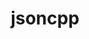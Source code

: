 ---
title: "jsoncpp"
layout: cache
categories: [package, develop-2024-03-17]
meta: {"versions": ["1.9.5"], "compilers": ["gcc@=11.1.0", "gcc@=11.4.0", "gcc@=7.3.1", "gcc@=9.4.0"], "oss": ["amzn2", "ubuntu20.04", "ubuntu22.04"], "platforms": ["linux"], "targets": ["aarch64", "neoverse_n1", "neoverse_v1", "neoverse_v2", "ppc64le", "x86_64_v3"], "stacks": ["aws-isc", "aws-isc-aarch64", "data-vis-sdk", "e4s", "e4s-neoverse-v2", "e4s-neoverse_v1", "e4s-power", "e4s-rocm-external", "root"], "num_specs": 9, "num_specs_by_stack": {"root": 9, "aws-isc-aarch64": 2, "aws-isc": 1, "data-vis-sdk": 2, "e4s-power": 1, "e4s-neoverse_v1": 1, "e4s-neoverse-v2": 1, "e4s-rocm-external": 1, "e4s": 1}}
spec_details: [{"hash": "grv2ociamkr3qp3z62fp2cqobyb5u3mw", "compiler": "gcc@=7.3.1", "versions": ["1.9.5"], "os": "amzn2", "platform": "linux", "target": "aarch64", "variants": ["build_system=cmake", "build_type=Release", "generator=make", "~ipo"], "stacks": ["root", "aws-isc-aarch64"], "size": "-", "tarball": "https://binaries.spack.io/releases/develop-2024-03-17/build_cache/linux-amzn2-aarch64/gcc-7.3.1/jsoncpp-1.9.5/linux-amzn2-aarch64-gcc-7.3.1-jsoncpp-1.9.5-grv2ociamkr3qp3z62fp2cqobyb5u3mw.spack"}, {"hash": "vg25degai7sp6bgtd6j7sdgchrn2xpu5", "compiler": "gcc@=7.3.1", "versions": ["1.9.5"], "os": "amzn2", "platform": "linux", "target": "neoverse_n1", "variants": ["build_system=cmake", "build_type=Release", "generator=make", "~ipo"], "stacks": ["root", "aws-isc-aarch64"], "size": "-", "tarball": "https://binaries.spack.io/releases/develop-2024-03-17/build_cache/linux-amzn2-neoverse_n1/gcc-7.3.1/jsoncpp-1.9.5/linux-amzn2-neoverse_n1-gcc-7.3.1-jsoncpp-1.9.5-vg25degai7sp6bgtd6j7sdgchrn2xpu5.spack"}, {"hash": "x5pcwwgxtkee5hqbfmm6jbawongkmwpz", "compiler": "gcc@=7.3.1", "versions": ["1.9.5"], "os": "amzn2", "platform": "linux", "target": "x86_64_v3", "variants": ["build_system=cmake", "build_type=Release", "generator=make", "~ipo"], "stacks": ["root", "aws-isc"], "size": "-", "tarball": "https://binaries.spack.io/releases/develop-2024-03-17/build_cache/linux-amzn2-x86_64_v3/gcc-7.3.1/jsoncpp-1.9.5/linux-amzn2-x86_64_v3-gcc-7.3.1-jsoncpp-1.9.5-x5pcwwgxtkee5hqbfmm6jbawongkmwpz.spack"}, {"hash": "5nrv4s2wwqdb6viw4eutgmwk6genw4gu", "compiler": "gcc@=11.1.0", "versions": ["1.9.5"], "os": "ubuntu20.04", "platform": "linux", "target": "x86_64_v3", "variants": ["build_system=meson", "buildtype=release", "default_library=shared", "~strip"], "stacks": ["data-vis-sdk", "root"], "size": "-", "tarball": "https://binaries.spack.io/releases/develop-2024-03-17/build_cache/linux-ubuntu20.04-x86_64_v3/gcc-11.1.0/jsoncpp-1.9.5/linux-ubuntu20.04-x86_64_v3-gcc-11.1.0-jsoncpp-1.9.5-5nrv4s2wwqdb6viw4eutgmwk6genw4gu.spack"}, {"hash": "nedj5mr4tygpgxz4rpjnopcik4sc3ora", "compiler": "gcc@=11.1.0", "versions": ["1.9.5"], "os": "ubuntu20.04", "platform": "linux", "target": "x86_64_v3", "variants": ["build_system=meson", "buildtype=release", "default_library=shared", "~strip"], "stacks": ["data-vis-sdk", "root"], "size": "-", "tarball": "https://binaries.spack.io/releases/develop-2024-03-17/build_cache/linux-ubuntu20.04-x86_64_v3/gcc-11.1.0/jsoncpp-1.9.5/linux-ubuntu20.04-x86_64_v3-gcc-11.1.0-jsoncpp-1.9.5-nedj5mr4tygpgxz4rpjnopcik4sc3ora.spack"}, {"hash": "ep463vuoygii5h6pdf2jpvaizwhqc3o6", "compiler": "gcc@=9.4.0", "versions": ["1.9.5"], "os": "ubuntu20.04", "platform": "linux", "target": "ppc64le", "variants": ["build_system=cmake", "build_type=Release", "generator=make", "~ipo"], "stacks": ["e4s-power", "root"], "size": "-", "tarball": "https://binaries.spack.io/releases/develop-2024-03-17/build_cache/linux-ubuntu20.04-ppc64le/gcc-9.4.0/jsoncpp-1.9.5/linux-ubuntu20.04-ppc64le-gcc-9.4.0-jsoncpp-1.9.5-ep463vuoygii5h6pdf2jpvaizwhqc3o6.spack"}, {"hash": "vljwrvip6fnnu6kbg54kd76h7wyauwyd", "compiler": "gcc@=11.4.0", "versions": ["1.9.5"], "os": "ubuntu22.04", "platform": "linux", "target": "neoverse_v1", "variants": ["build_system=cmake", "build_type=Release", "generator=make", "~ipo"], "stacks": ["root", "e4s-neoverse_v1"], "size": "-", "tarball": "https://binaries.spack.io/releases/develop-2024-03-17/build_cache/linux-ubuntu22.04-neoverse_v1/gcc-11.4.0/jsoncpp-1.9.5/linux-ubuntu22.04-neoverse_v1-gcc-11.4.0-jsoncpp-1.9.5-vljwrvip6fnnu6kbg54kd76h7wyauwyd.spack"}, {"hash": "jevh65etsb5m4mtegbzcpt5vxoiwiaxr", "compiler": "gcc@=11.4.0", "versions": ["1.9.5"], "os": "ubuntu22.04", "platform": "linux", "target": "neoverse_v2", "variants": ["build_system=cmake", "build_type=Release", "generator=make", "~ipo"], "stacks": ["root", "e4s-neoverse-v2"], "size": "-", "tarball": "https://binaries.spack.io/releases/develop-2024-03-17/build_cache/linux-ubuntu22.04-neoverse_v2/gcc-11.4.0/jsoncpp-1.9.5/linux-ubuntu22.04-neoverse_v2-gcc-11.4.0-jsoncpp-1.9.5-jevh65etsb5m4mtegbzcpt5vxoiwiaxr.spack"}, {"hash": "m7b6kbfoq32ycrgu6vyizfwusw4wqkah", "compiler": "gcc@=11.4.0", "versions": ["1.9.5"], "os": "ubuntu22.04", "platform": "linux", "target": "x86_64_v3", "variants": ["build_system=cmake", "build_type=Release", "generator=make", "~ipo"], "stacks": ["root", "e4s-rocm-external", "e4s"], "size": "-", "tarball": "https://binaries.spack.io/releases/develop-2024-03-17/build_cache/linux-ubuntu22.04-x86_64_v3/gcc-11.4.0/jsoncpp-1.9.5/linux-ubuntu22.04-x86_64_v3-gcc-11.4.0-jsoncpp-1.9.5-m7b6kbfoq32ycrgu6vyizfwusw4wqkah.spack"}]
---